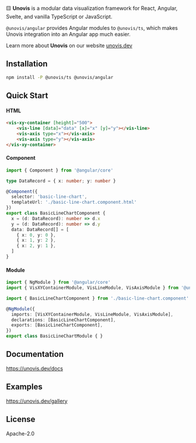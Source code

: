 🟨 **Unovis** is a modular data visualization framework for React, Angular, Svelte, and vanilla TypeScript or JavaScript.

`@unovis/angular` provides Angular modules to `@unovis/ts`, which makes Unovis integration into an Angular
app much easier.

Learn more about **Unovis** on our website [unovis.dev](https://unovis.dev)

## Installation
```bash
npm install -P @unovis/ts @unovis/angular
```

## Quick Start
#### HTML
```html
<vis-xy-container [height]="500">
    <vis-line [data]="data" [x]="x" [y]="y"></vis-line>
    <vis-axis type="x"></vis-axis>
    <vis-axis type="y"></vis-axis>
</vis-xy-container>
```
#### Component
```ts
import { Component } from '@angular/core'

type DataRecord = { x: number; y: number }

@Component({
  selector: 'basic-line-chart',
  templateUrl: './basic-line-chart.component.html'
})
export class BasicLineChartComponent {
  x = (d: DataRecord): number => d.x
  y = (d: DataRecord): number => d.y
  data: DataRecord[] = [
    { x: 0, y: 0 },
    { x: 1, y: 2 },
    { x: 2, y: 1 },
  ]
}
```
#### Module
```ts
import { NgModule } from '@angular/core'
import { VisXYContainerModule, VisLineModule, VisAxisModule } from '@unovis/angular'

import { BasicLineChartComponent } from './basic-line-chart.component'

@NgModule({
  imports: [VisXYContainerModule, VisLineModule, VisAxisModule],
  declarations: [BasicLineChartComponent],
  exports: [BasicLineChartComponent],
})
export class BasicLineChartModule { }
```

## Documentation
https://unovis.dev/docs

## Examples
https://unovis.dev/gallery

## License
Apache-2.0
